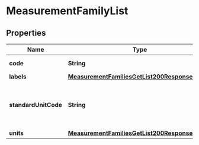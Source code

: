 

# MeasurementFamilyList


## Properties

| Name | Type | Description | Notes |
|------------ | ------------- | ------------- | -------------|
|**code** | **String** | Measurement family code |  |
|**labels** | [**MeasurementFamiliesGetList200ResponseLabels**](MeasurementFamiliesGetList200ResponseLabels.md) |  |  [optional] |
|**standardUnitCode** | **String** | Unit code used as the standard unit for this measurement family |  |
|**units** | [**MeasurementFamiliesGetList200ResponseUnits**](MeasurementFamiliesGetList200ResponseUnits.md) |  |  |



